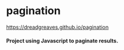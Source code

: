 # pagination

https://dreadgreaves.github.io/pagination

<h4> Project using Javascript to paginate results. </h4>
